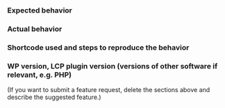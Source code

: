 <!-- Please make sure you've read the following links before creating an issue:
* WIKI: https://github.com/picandocodigo/List-Category-Posts/wiki
* Frequently Asked Questions: https://github.com/picandocodigo/List-Category-Posts/blob/master/doc/FAQ.md) 
--->

### Expected behavior


### Actual behavior


### Shortcode used and steps to reproduce the behavior


### WP version, LCP plugin version (versions of other software if relevant, e.g. PHP)


(If you want to submit a feature request, delete the sections above and describe the suggested feature.)
